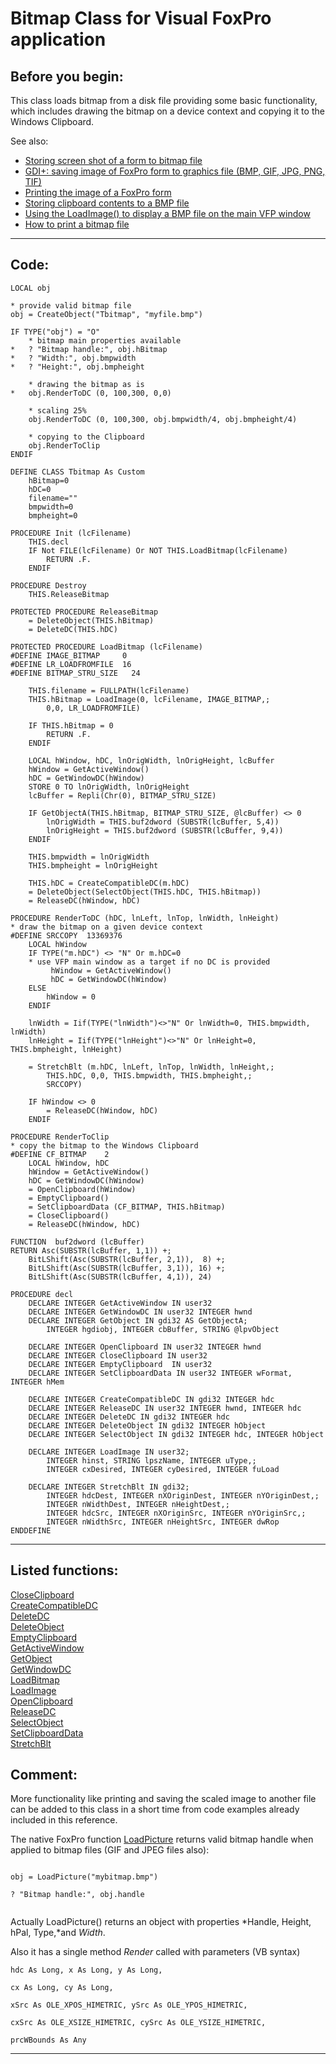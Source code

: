 <link rel="stylesheet" type="text/css" href="../css/win32api.css">  
<link rel="stylesheet" href="https://cdnjs.cloudflare.com/ajax/libs/font-awesome/4.7.0/css/font-awesome.min.css">

# Bitmap Class for Visual FoxPro application

## Before you begin:
This class loads bitmap from a disk file providing some basic functionality, which includes drawing the bitmap on a device context and copying it to the Windows Clipboard.  

See also:

* [Storing screen shot of a form to bitmap file](sample_187.md)  
* [GDI+: saving image of FoxPro form to graphics file (BMP, GIF, JPG, PNG, TIF) ](sample_454.md)  
* [Printing the image of a FoxPro form](sample_158.md)  
* [Storing clipboard contents to a BMP file](sample_189.md)  
* [Using the LoadImage() to display a BMP file on the main VFP window](sample_210.md)  
* [How to print a bitmap file](sample_211.md)  

  
***  


## Code:
```foxpro  
LOCAL obj

* provide valid bitmap file
obj = CreateObject("Tbitmap", "myfile.bmp")

IF TYPE("obj") = "O"
	* bitmap main properties available
*	? "Bitmap handle:", obj.hBitmap
*	? "Width:", obj.bmpwidth
*	? "Height:", obj.bmpheight
	
	* drawing the bitmap as is
*	obj.RenderToDC (0, 100,300, 0,0)

	* scaling 25%
	obj.RenderToDC (0, 100,300, obj.bmpwidth/4, obj.bmpheight/4)
	
	* copying to the Clipboard
	obj.RenderToClip
ENDIF

DEFINE CLASS Tbitmap As Custom
	hBitmap=0
	hDC=0
	filename=""
	bmpwidth=0
	bmpheight=0

PROCEDURE Init (lcFilename)
	THIS.decl
	IF Not FILE(lcFilename) Or NOT THIS.LoadBitmap(lcFilename)
		RETURN .F.
	ENDIF

PROCEDURE Destroy
	THIS.ReleaseBitmap

PROTECTED PROCEDURE ReleaseBitmap
	= DeleteObject(THIS.hBitmap)
	= DeleteDC(THIS.hDC)

PROTECTED PROCEDURE LoadBitmap (lcFilename)
#DEFINE IMAGE_BITMAP     0
#DEFINE LR_LOADFROMFILE  16
#DEFINE BITMAP_STRU_SIZE   24

	THIS.filename = FULLPATH(lcFilename)
	THIS.hBitmap = LoadImage(0, lcFilename, IMAGE_BITMAP,;
		0,0, LR_LOADFROMFILE)

	IF THIS.hBitmap = 0
		RETURN .F.
	ENDIF
	
	LOCAL hWindow, hDC, lnOrigWidth, lnOrigHeight, lcBuffer
	hWindow = GetActiveWindow()
	hDC = GetWindowDC(hWindow)
	STORE 0 TO lnOrigWidth, lnOrigHeight
	lcBuffer = Repli(Chr(0), BITMAP_STRU_SIZE)

	IF GetObjectA(THIS.hBitmap, BITMAP_STRU_SIZE, @lcBuffer) <> 0
		lnOrigWidth = THIS.buf2dword (SUBSTR(lcBuffer, 5,4))
		lnOrigHeight = THIS.buf2dword (SUBSTR(lcBuffer, 9,4))
	ENDIF

	THIS.bmpwidth = lnOrigWidth
	THIS.bmpheight = lnOrigHeight

	THIS.hDC = CreateCompatibleDC(m.hDC)
	= DeleteObject(SelectObject(THIS.hDC, THIS.hBitmap))
	= ReleaseDC(hWindow, hDC)

PROCEDURE RenderToDC (hDC, lnLeft, lnTop, lnWidth, lnHeight)
* draw the bitmap on a given device context
#DEFINE SRCCOPY  13369376
	LOCAL hWindow
	IF TYPE("m.hDC") <> "N" Or m.hDC=0
	* use VFP main window as a target if no DC is provided
		 hWindow = GetActiveWindow()
		 hDC = GetWindowDC(hWindow)
	ELSE
		hWindow = 0
	ENDIF

	lnWidth = Iif(TYPE("lnWidth")<>"N" Or lnWidth=0, THIS.bmpwidth, lnWidth)
	lnHeight = Iif(TYPE("lnHeight")<>"N" Or lnHeight=0, THIS.bmpheight, lnHeight)

	= StretchBlt (m.hDC, lnLeft, lnTop, lnWidth, lnHeight,;
		THIS.hDC, 0,0, THIS.bmpwidth, THIS.bmpheight,;
		SRCCOPY)

	IF hWindow <> 0
		= ReleaseDC(hWindow, hDC)
	ENDIF

PROCEDURE RenderToClip
* copy the bitmap to the Windows Clipboard
#DEFINE CF_BITMAP    2
	LOCAL hWindow, hDC
	hWindow = GetActiveWindow()
	hDC = GetWindowDC(hWindow)
	= OpenClipboard(hWindow)
	= EmptyClipboard()
	= SetClipboardData (CF_BITMAP, THIS.hBitmap)
	= CloseClipboard()
	= ReleaseDC(hWindow, hDC)

FUNCTION  buf2dword (lcBuffer)
RETURN Asc(SUBSTR(lcBuffer, 1,1)) +;
	BitLShift(Asc(SUBSTR(lcBuffer, 2,1)),  8) +;
	BitLShift(Asc(SUBSTR(lcBuffer, 3,1)), 16) +;
	BitLShift(Asc(SUBSTR(lcBuffer, 4,1)), 24)

PROCEDURE decl
	DECLARE INTEGER GetActiveWindow IN user32
	DECLARE INTEGER GetWindowDC IN user32 INTEGER hwnd
	DECLARE INTEGER GetObject IN gdi32 AS GetObjectA;
		INTEGER hgdiobj, INTEGER cbBuffer, STRING @lpvObject

	DECLARE INTEGER OpenClipboard IN user32 INTEGER hwnd
	DECLARE INTEGER CloseClipboard IN user32
	DECLARE INTEGER EmptyClipboard  IN user32
	DECLARE INTEGER SetClipboardData IN user32 INTEGER wFormat, INTEGER hMem

	DECLARE INTEGER CreateCompatibleDC IN gdi32 INTEGER hdc
	DECLARE INTEGER ReleaseDC IN user32 INTEGER hwnd, INTEGER hdc
	DECLARE INTEGER DeleteDC IN gdi32 INTEGER hdc
	DECLARE INTEGER DeleteObject IN gdi32 INTEGER hObject
	DECLARE INTEGER SelectObject IN gdi32 INTEGER hdc, INTEGER hObject

	DECLARE INTEGER LoadImage IN user32;
		INTEGER hinst, STRING lpszName, INTEGER uType,;
		INTEGER cxDesired, INTEGER cyDesired, INTEGER fuLoad

	DECLARE INTEGER StretchBlt IN gdi32;
		INTEGER hdcDest, INTEGER nXOriginDest, INTEGER nYOriginDest,;
		INTEGER nWidthDest, INTEGER nHeightDest,;
		INTEGER hdcSrc, INTEGER nXOriginSrc, INTEGER nYOriginSrc,;
		INTEGER nWidthSrc, INTEGER nHeightSrc, INTEGER dwRop
ENDDEFINE  
```  
***  


## Listed functions:
[CloseClipboard](../libraries/user32/CloseClipboard.md)  
[CreateCompatibleDC](../libraries/gdi32/CreateCompatibleDC.md)  
[DeleteDC](../libraries/gdi32/DeleteDC.md)  
[DeleteObject](../libraries/gdi32/DeleteObject.md)  
[EmptyClipboard](../libraries/user32/EmptyClipboard.md)  
[GetActiveWindow](../libraries/user32/GetActiveWindow.md)  
[GetObject](../libraries/gdi32/GetObject.md)  
[GetWindowDC](../libraries/user32/GetWindowDC.md)  
[LoadBitmap](../libraries/user32/LoadBitmap.md)  
[LoadImage](../libraries/user32/LoadImage.md)  
[OpenClipboard](../libraries/user32/OpenClipboard.md)  
[ReleaseDC](../libraries/user32/ReleaseDC.md)  
[SelectObject](../libraries/gdi32/SelectObject.md)  
[SetClipboardData](../libraries/user32/SetClipboardData.md)  
[StretchBlt](../libraries/gdi32/StretchBlt.md)  

## Comment:
More functionality like printing and saving the scaled image to another file can be added to this class in a short time from code examples already included in this reference.  
  
The native FoxPro function <a href="http://msdn.microsoft.com/library/default.asp?url=/library/en-us/fox7help/html/lngloadpicturelp_rp.asp">LoadPicture</a> returns valid bitmap handle when applied to bitmap files (GIF and JPEG files also):  
<code>  
	obj = LoadPicture("mybitmap.bmp")  
	? "Bitmap handle:", obj.handle  
</code>  
  
Actually LoadPicture() returns an object with properties *Handle, Height, hPal, Type,*and *Width*.  
  
Also it has a single method *Render* called with parameters (VB syntax)<code>  
	hdc As Long, x As Long, y As Long,   
	cx As Long, cy As Long,  
	xSrc As OLE_XPOS_HIMETRIC, ySrc As OLE_YPOS_HIMETRIC,  
	cxSrc As OLE_XSIZE_HIMETRIC, cySrc As OLE_YSIZE_HIMETRIC,  
	prcWBounds As Any</code>  
  
  
  
***  

